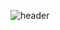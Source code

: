 ![header](https://capsule-render.vercel.app/api?type=cylinder&color=99CCFF&height=100&section=header&text=SeongBinBin&fontColor=ffffff&fontSize=60&animation=fadeIn&fontAlignY=55)
